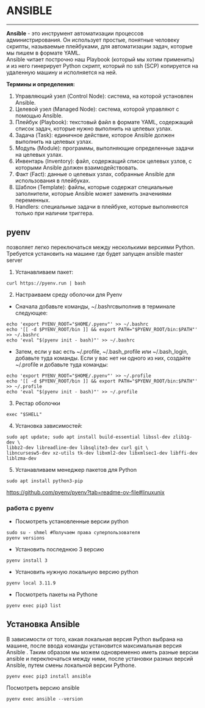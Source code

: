 # ANSIBLE
_ _ _ 
**Ansible** - это инструмент автоматизации процессов администрирования. Он использует простые, понятные человеку скрипты, называемые плейбуками, для автоматизации задач, которые мы пишем в формате YAML.  
Ansible читает построчно наш Playbook (который мы хотим применить) и из него  гинерирует Python скрипт, который по ssh (SCP) копируется на удаленную машину и исполняется на ней.     

__Термины и определения:__
1. Управляющий узел (Control Node): система, на которой установлен Ansible.
2. Целевой узел (Managed Node): система, которой управляют с помощью
Ansible.
3. Плейбук (Playbook): текстовый файл в формате YAML, содержащий список
задач, которые нужно выполнить на целевых узлах.
4. Задача (Task): единичное действие, которое Ansible должен выполнить на
целевых узлах.
5. Модуль (Module): программы, выполняющие определенные задачи на
целевых узлах.
6. Инвентарь (Inventory): файл, содержащий список целевых узлов, с
которыми Ansible должен взаимодействовать.
7. Факт (Fact): данные о целевых узлах, собранные Ansible для использования
в плейбуках.
8. Шаблон (Template): файлы, которые содержат специальные заполнители,
которые Ansible может заменить значениями переменных.
9. Handlers: специальные задачи в плейбуке, которые выполняются только
при наличии триггера.


## pyenv
позволяет легко переключаться между несколькими версиями Python. Требуется установить на машине где будет запущен ansible master server
1. Устанавливаем пакет:
```
curl https://pyenv.run | bash
```
2. Настраиваем среду оболочки для Pyenv    
- Сначала добавьте команды, ~/.bashrcвыполнив в терминале следующее:
```
echo 'export PYENV_ROOT="$HOME/.pyenv"' >> ~/.bashrc
echo '[[ -d $PYENV_ROOT/bin ]] && export PATH="$PYENV_ROOT/bin:$PATH"' >> ~/.bashrc
echo 'eval "$(pyenv init - bash)"' >> ~/.bashrc
```
-  Затем, если у вас есть ~/.profile, ~/.bash_profile или ~/.bash_login, добавьте туда команды. Если у вас нет ни одного из них, создайте ~/.profile и добавьте туда команды:
```
echo 'export PYENV_ROOT="$HOME/.pyenv"' >> ~/.profile
echo '[[ -d $PYENV_ROOT/bin ]] && export PATH="$PYENV_ROOT/bin:$PATH"' >> ~/.profile
echo 'eval "$(pyenv init - bash)"' >> ~/.profile
```
3. Рестар оболочки
```
exec "$SHELL"
```
4. Установка зависимостей:
```
sudo apt update; sudo apt install build-essential libssl-dev zlib1g-dev \
libbz2-dev libreadline-dev libsqlite3-dev curl git \
libncursesw5-dev xz-utils tk-dev libxml2-dev libxmlsec1-dev libffi-dev liblzma-dev
```
5. Устанавливаем менеджер пакетов для Python
```
sudo apt install python3-pip
```

https://github.com/pyenv/pyenv?tab=readme-ov-file#linuxunix


### работа с pyenv
- Посмотреть установленные версии python
```
sudo su - shmel #Получаем права суперпользователя
pyenv versions
```
- Установить последнюю 3 версию
```
pyenv install 3
```
- Установить нужную локальную версию python
```
pyenv local 3.11.9
```
- Посмотреть пакеты на Pythone
```
pyenv exec pip3 list
```
## Установка Ansible
В зависимости от того, какая локальная версия Python выбрана на машине, после ввода команды установится максимальная версия Ansible . Таким образом мы можем одновременно иметь разные версии ansible и переключаться между ними, после установки разных версий Ansible, путем смены локальной версии Pythone.
```
pyenv exec pip3 install ansible
```

Посмотреть версию ansible
```
pyenv exec ansible --version
```
